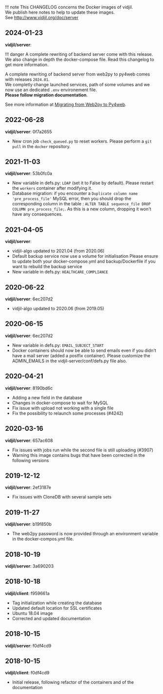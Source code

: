 !!! note
    This CHANGELOG concerns the Docker images of vidjil.  
    We publish here notes to help to update these images.  
    See <http://www.vidjil.org/doc/server>


## 2024-01-23

**vidjil/server**:

!!! danger
    A complete rewriting of backend server come with this release.
    We also change in depth the docker-compose file. Read this changelog to get more information.

A complete rewriting of backend server from web2py to py4web comes with releases `2024.01`.  
We completly change launched services, path of some volumes and we now use an dedicated `.env` environement file.  
**Please follow migration documentation**.

See more information at [Migrating from Web2py to Py4web](dev-server.md#migrating-from-web2py-to-py4web).



## 2022-06-28

**vidjil/server**: 0f7a2655

- New cron job `check_queued.py` to reset workers.
  Please perform a `git pull` in the `docker` repository.

## 2021-11-03

**vidjil/server**: 53b0fc0a

- New variable in defs.py: `LDAP` (set it to False by default).
  Please restart the `workers` container after modifying it.
- Database migration: if you encounter a `Duplicate column name 'pre_process_file'` MySQL error, then you should drop the corresponding column in the table : `ALTER TABLE sequence_file DROP COLUMN pre_process_file;`. As this is a new column, dropping it won't have any consequences.

## 2021-04-05

**vidjil/server**:

- vidjil-algo updated to 2021.04 (from 2020.06)
- Default backup service now use a volume for initialisation
Please ensure to update both your docker-compose.yml and backup/Dockerfile if you want to rebuild the backup service
- New variable in defs.py: `HEALTHCARE_COMPLIANCE`
## 2020-06-22

**vidjil/server**: 6ec207d2

 - vidjil-algo updated to 2020.06 (from 2019.05)
## 2020-06-15

**vidjil/server**: 6ec207d2

- New variable in defs.py: `EMAIL_SUBJECT_START`
- Docker containers should now be able to send emails even if you didn't have a mail server (added a postfix container).
  Please customize the ADMIN_EMAILS in the vidjil-server/conf/defs.py file also.

## 2020-04-21
**vidjil/server**: 8190bd6c

- Adding a new field in the database
- Changes in docker-compose to wait for MySQL
- Fix issue with upload not working with a single file
- Fix the possibility to relaunch some processes (#4242)

## 2020-03-16

**vidjil/server**: 657ac608

- Fix issues with jobs run while the second file is still uploading (#3907)
- Warning this image contains bugs that have been corrected in the following versions

## 2019-12-12
**vidjil/server**: 2ef3187e

- Fix issues with CloneDB with several sample sets

## 2019-11-27
**vidjil/server**: b19f850b

- The web2py password is now provided through an environment
  variable in the docker-compos.yml file.

## 2018-10-19
**vidjil/server**: 3a690203

## 2018-10-18
**vidjil/client**: f959661a

- Tag initialization while creating the database
- Updated default location for SSL certificates
- Ubuntu 18.04 image
- Corrected and updated documentation

## 2018-10-15
**vidjil/server**: f0df4cd9

## 2018-10-15
**vidjil/client**: f0df4cd9

- Initial release, following refactor of the containers and of the documentation
   

